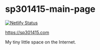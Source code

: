# sp301415-main-page

[![Netlify Status](https://api.netlify.com/api/v1/badges/f1562b05-f506-4f0c-9589-167900c29450/deploy-status)](https://app.netlify.com/sites/sp301415/deploys)

https://sp301415.com

My tiny little space on the Internet.
